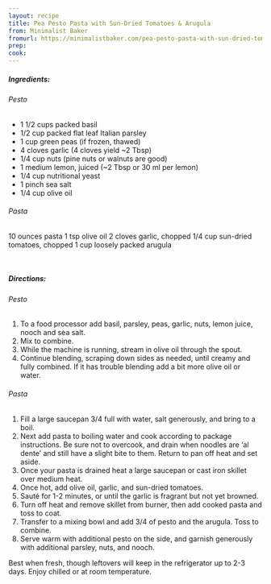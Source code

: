 ```yaml
---
layout: recipe
title: Pea Pesto Pasta with Sun-Dried Tomatoes & Arugula
from: Minimalist Baker
fromurl: https://minimalistbaker.com/pea-pesto-pasta-with-sun-dried-tomatoes-arugula-vegan-gf/
prep: 
cook: 
---
```


##### Ingredients:

###### Pesto

* 1 1/2 cups packed basil
* 1/2 cup packed flat leaf Italian parsley
* 1 cup green peas (if frozen, thawed)
* 4 cloves garlic (4 cloves yield ~2 Tbsp)
* 1/4 cup nuts (pine nuts or walnuts are good)
* 1 medium lemon, juiced (~2 Tbsp or 30 ml per lemon)
* 1/4 cup nutritional yeast
* 1 pinch sea salt
* 1/4 cup olive oil

###### Pasta

10 ounces pasta
1 tsp olive oil
2 cloves garlic, chopped
1/4 cup sun-dried tomatoes, chopped
1 cup loosely packed arugula


<br>

##### Directions:

###### Pesto

1. To a food processor add basil, parsley, peas, garlic, nuts, lemon juice, nooch and sea salt.
2. Mix to combine.
3. While the machine is running, stream in olive oil through the spout.
4. Continue blending, scraping down sides as needed, until creamy and fully combined. If it has trouble blending add a bit more olive oil or water.

###### Pasta

1. Fill a large saucepan 3/4 full with water, salt generously, and bring to a boil.
2. Next add pasta to boiling water and cook according to package instructions. Be sure not to overcook, and drain when noodles are ‘al dente’ and still have a slight bite to them. Return to pan off heat and set aside.
3. Once your pasta is drained heat a large saucepan or cast iron skillet over medium heat.
4. Once hot, add olive oil, garlic, and sun-dried tomatoes.
5. Sauté for 1-2 minutes, or until the garlic is fragrant but not yet browned.
6. Turn off heat and remove skillet from burner, then add cooked pasta and toss to coat.
7. Transfer to a mixing bowl and add 3/4 of pesto and the arugula. Toss to combine.
8. Serve warm with additional pesto on the side, and garnish generously with additional parsley, nuts, and nooch.

Best when fresh, though leftovers will keep in the refrigerator up to 2-3 days. Enjoy chilled or at room temperature.

